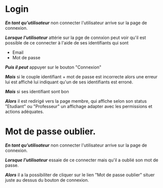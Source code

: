# Login

***En tant qu'utilisateur*** non connecter l'utilisateur arrive sur la page de connexion.

***Lorsque l'utilisateur*** attérie sur la pge de connxion peut voir qu'il est possible de ce connecter à l'aide de ses identifiants qui sont

* Email
* Mot de passe

***Puis il peut*** appuyer sur le bouton "Connexion"

***Mais*** si le couple identifiant + mot de passe est incorrecte alors une erreur lui est affiché lui indiquant qu'un de ses identifiants est erroné.

***Mais*** si ses identifiant sont bon

***Alors*** il est redirigé vers la page membre, qui affiche selon son status "Etudiant" ou "Professeur" un affichage adapter avec les permissions et actions adéquates.

# Mot de passe oublier.

***En tant qu'utilisateur*** non connecter l'utilisateur arrive sur la page de connexion.

***Lorsque l'utilisateur*** essaie de ce connecter mais qu'il a oublié son mot de passe.

***Alors*** il a la possibiliter de cliquer sur le lien "Mot de passe oublier" situer juste au dessus du bouton de connexion.

